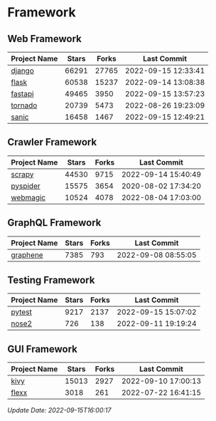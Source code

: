 # Framework

## Web Framework
| Project Name | Stars | Forks | Last Commit |
| ------------ | ----- | ----- | ----------- |
| [django](https://github.com/django/django) | 66291 | 27765 | 2022-09-15 12:33:41 |
| [flask](https://github.com/pallets/flask) | 60538 | 15237 | 2022-09-14 13:08:38 |
| [fastapi](https://github.com/tiangolo/fastapi) | 49465 | 3950 | 2022-09-15 13:57:23 |
| [tornado](https://github.com/tornadoweb/tornado) | 20739 | 5473 | 2022-08-26 19:23:09 |
| [sanic](https://github.com/sanic-org/sanic) | 16458 | 1467 | 2022-09-15 12:49:21 |

## Crawler Framework
| Project Name | Stars | Forks | Last Commit |
| ------------ | ----- | ----- | ----------- |
| [scrapy](https://github.com/scrapy/scrapy) | 44530 | 9715 | 2022-09-14 15:40:49 |
| [pyspider](https://github.com/binux/pyspider) | 15575 | 3654 | 2020-08-02 17:34:20 |
| [webmagic](https://github.com/code4craft/webmagic) | 10524 | 4078 | 2022-08-04 17:03:00 |

## GraphQL Framework
| Project Name | Stars | Forks | Last Commit |
| ------------ | ----- | ----- | ----------- |
| [graphene](https://github.com/graphql-python/graphene) | 7385 | 793 | 2022-09-08 08:55:05 |

## Testing Framework
| Project Name | Stars | Forks | Last Commit |
| ------------ | ----- | ----- | ----------- |
| [pytest](https://github.com/pytest-dev/pytest) | 9217 | 2137 | 2022-09-15 15:07:02 |
| [nose2](https://github.com/nose-devs/nose2) | 726 | 138 | 2022-09-11 19:19:24 |

## GUI Framework
| Project Name | Stars | Forks | Last Commit |
| ------------ | ----- | ----- | ----------- |
| [kivy](https://github.com/kivy/kivy) | 15013 | 2927 | 2022-09-10 17:00:13 |
| [flexx](https://github.com/flexxui/flexx) | 3018 | 261 | 2022-07-22 16:41:15 |

*Update Date: 2022-09-15T16:00:17*